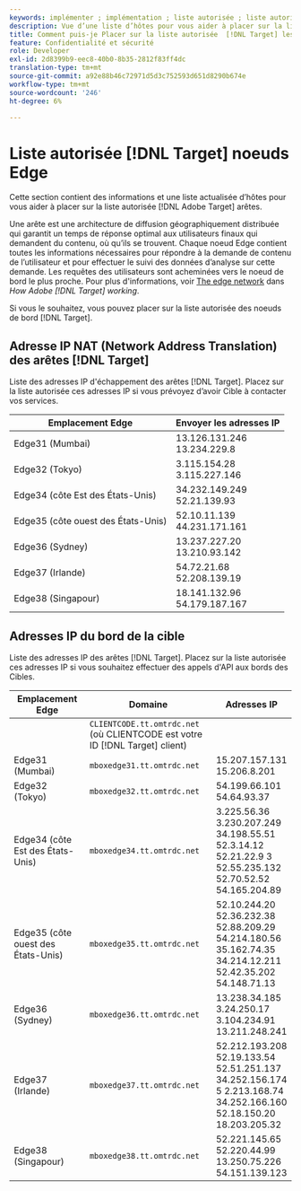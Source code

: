 ```yaml
---
keywords: implémenter ; implémentation ; liste autorisée ; liste autorisée ; liste autorisée ; liste autorisée ; arête ; arêtes
description: Vue d’une liste d’hôtes pour vous aider à placer sur la liste autorisée l’Adobe [!DNL Target] arêtes (noeuds de diffusion géographiquement répartis qui garantissent un temps de réponse optimal aux utilisateurs finaux).
title: Comment puis-je Placer sur la liste autorisée  [!DNL Target] les noeuds Edge ?
feature: Confidentialité et sécurité
role: Developer
exl-id: 2d8399b9-eec8-40b0-8b35-2812f83ff4dc
translation-type: tm+mt
source-git-commit: a92e88b46c72971d5d3c752593d651d8290b674e
workflow-type: tm+mt
source-wordcount: '246'
ht-degree: 6%

---
```


# Liste autorisée [!DNL Target] noeuds Edge

Cette section contient des informations et une liste actualisée d’hôtes pour vous aider à placer sur la liste autorisée [!DNL Adobe Target] arêtes.

Une arête est une architecture de diffusion géographiquement distribuée qui garantit un temps de réponse optimal aux utilisateurs finaux qui demandent du contenu, où qu’ils se trouvent. Chaque noeud Edge contient toutes les informations nécessaires pour répondre à la demande de contenu de l’utilisateur et pour effectuer le suivi des données d’analyse sur cette demande. Les requêtes des utilisateurs sont acheminées vers le noeud de bord le plus proche. Pour plus d&#39;informations, voir [The edge network](/help/c-intro/how-target-works.md#concept_0AE2ED8E9DE64288A8B30FCBF1040934) dans *How Adobe [!DNL Target] working*.

Si vous le souhaitez, vous pouvez placer sur la liste autorisée des noeuds de bord [!DNL Target].

## Adresse IP NAT (Network Address Translation) des arêtes [!DNL Target]

Liste des adresses IP d&#39;échappement des arêtes [!DNL Target]. Placez sur la liste autorisée ces adresses IP si vous prévoyez d’avoir Cible à contacter vos services.

| Emplacement Edge | Envoyer les adresses IP |
| --- | --- |
| Edge31 (Mumbai) | 13.126.131.246<br>13.234.229.8 |
| Edge32 (Tokyo) | 3.115.154.28<br>3.115.227.146 |
| Edge34 (côte Est des États-Unis) | 34.232.149.249<br>52.21.139.93 |
| Edge35 (côte ouest des États-Unis) | 52.10.11.139<br>44.231.171.161 |
| Edge36 (Sydney) | 13.237.227.20<br>13.210.93.142 |
| Edge37 (Irlande) | 54.72.21.68<br>52.208.139.19 |
| Edge38 (Singapour) | 18.141.132.96<br>54.179.187.167 |

## Adresses IP du bord de la cible

Liste des adresses IP des arêtes [!DNL Target]. Placez sur la liste autorisée ces adresses IP si vous souhaitez effectuer des appels d&#39;API aux bords des Cibles.

| Emplacement Edge | Domaine | Adresses IP |
| --- | --- | --- |
|  | `CLIENTCODE.tt.omtrdc.net`<br>(où CLIENTCODE est votre ID  [!DNL Target] client) |  |
| Edge31 (Mumbai) | `mboxedge31.tt.omtrdc.net` | 15.207.157.131<br>15.206.8.201 |
| Edge32 (Tokyo) | `mboxedge32.tt.omtrdc.net` | 54.199.66.101<br>54.64.93.37 |
| Edge34 (côte Est des États-Unis) | `mboxedge34.tt.omtrdc.net` | 3.225.56.36<br>3.230.207.249<br>34.198.55.51<br>52.3.14.12<br>52.21.22.9 3<br>52.55.235.132<br>52.70.52.52<br>54.165.204.89 |
| Edge35 (côte ouest des États-Unis) | `mboxedge35.tt.omtrdc.net` | 52.10.244.20<br>52.36.232.38<br>52.88.209.29<br>54.214.180.56<br>35.162.74.35<br>34.214.12.211<br>52.42.35.202<br>54.148.71.13 |
| Edge36 (Sydney) | `mboxedge36.tt.omtrdc.net` | 13.238.34.185<br>3.24.250.17<br>3.104.234.91<br>13.211.248.241 |
| Edge37 (Irlande) | `mboxedge37.tt.omtrdc.net` | 52.212.193.208<br>52.19.133.54<br>52.51.251.137<br>34.252.156.174<br>5 2.213.168.74<br>34.252.166.160<br>52.18.150.20<br>18.203.205.32 |
| Edge38 (Singapour) | `mboxedge38.tt.omtrdc.net` | 52.221.145.65<br>52.220.44.99<br>13.250.75.226<br>54.151.139.123 |
